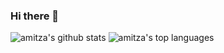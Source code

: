 ### Hi there 👋

<img aline="left" alt="amitza's github stats" src="https://github-readme-stats.vercel.app/api?username=amitza&show_icons=true&hide_border=true&theme=dark" />

<img aline="left" alt="amitza's top languages" src="https://github-readme-stats.vercel.app/api/top-langs/?username=amitza&layout=compact&theme=dark" />

<!--
**amitza/amitza** is a ✨ _special_ ✨ repository because its `README.md` (this file) appears on your GitHub profile.

Here are some ideas to get you started:

- 🔭 I’m currently working on ...
- 🌱 I’m currently learning ...
- 👯 I’m looking to collaborate on ...
- 🤔 I’m looking for help with ...
- 💬 Ask me about ...
- 📫 How to reach me: ...
- 😄 Pronouns: ...
- ⚡ Fun fact: ...
-->
